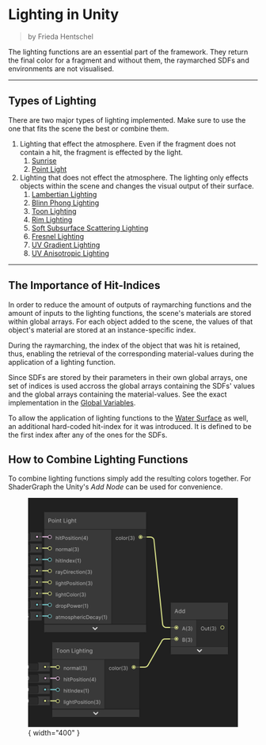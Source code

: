 <div class="container">
    <h1 class="main-heading">Lighting in Unity</h1>
    <blockquote class="author">by Frieda Hentschel</blockquote>
</div>

The lighting functions are an essential part of the framework. They return the final color for a fragment and without them, the raymarched SDFs and environments are not visualised. 

---

## Types of Lighting

There are two major types of lighting implemented. Make sure to use the one that fits the scene the best or combine them. 

1. Lighting that effect the atmosphere. Even if the fragment does not contain a hit, the fragment is effected by the light.  
    1. [Sunrise](sunriseLight.md)
    2. [Point Light](pointLight.md)
2. Lighting that does not effect the atmosphere. The lighting only effects objects within the scene and changes the visual output of their surface. 
    1. [Lambertian Lighting](lambLight.md)
    2. [Blinn Phong Lighting](blinnPhongLight.md)
    3. [Toon Lighting](toonLight.md)
    4. [Rim Lighting](rimLight.md)
    5. [Soft Subsurface Scattering Lighting](softSubsurfaceScattering.md)
    6. [Fresnel Lighting](fresnelLight.md)
    7. [UV Gradient Lighting](uvGradientLight.md)
    8. [UV Anisotropic Lighting](uvAnisotropicLight.md)

---

## The Importance of Hit-Indices

In order to reduce the amount of outputs of raymarching functions and the amount of inputs to the lighting functions, the scene's materials are stored within global arrays. For each object added to the scene, the values of that object's material are stored at an instance-specific index. 

During the raymarching, the index of the object that was hit is retained, thus, enabling the retrieval of the corresponding material-values during the application of a lighting function. 

Since SDFs are stored by their parameters in their own global arrays, one set of indices is used accross the global arrays containing the SDFs' values and the global arrays containing the material-values. See the exact implementation in the [Global Variables](../globalVariables.md). 

To allow the application of lighting functions to the [Water Surface](../water/waterSurface.md) as well, an additional hard-coded hit-index for it was introduced. It is defined to be the first index after any of the ones for the SDFs. 

## How to Combine Lighting Functions

To combine lighting functions simply add the resulting colors together. For ShaderGraph the Unity's *Add Node* can be used for convenience. 
    <figure markdown="span">
    ![Unity Add Lighting](../images/lighting/addLight.png){ width="400" }
    </figure>

